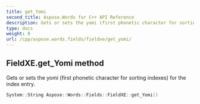 ```yaml
---
title: get_Yomi
second_title: Aspose.Words for C++ API Reference
description: Gets or sets the yomi (first phonetic character for sorting indexes) for the index entry. 
type: docs
weight: 0
url: /cpp/aspose.words.fields/fieldxe/get_yomi/
---
```

## FieldXE.get_Yomi method


Gets or sets the yomi (first phonetic character for sorting indexes) for the index entry.

```cpp
System::String Aspose::Words::Fields::FieldXE::get_Yomi()
```

